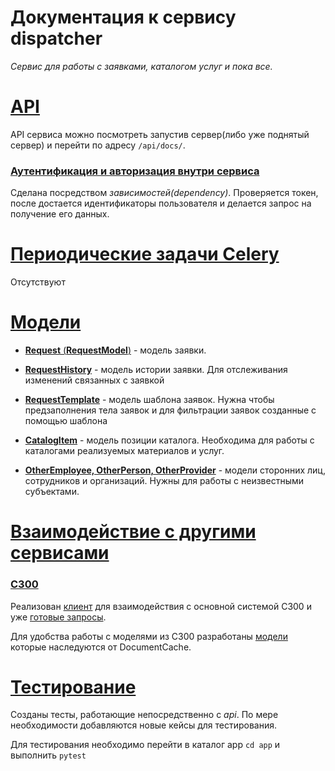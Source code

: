 # Документация к сервису dispatcher

_Сервис для работы с заявками, каталогом услуг и пока все._

# [API](./app/api)

API сервиса можно посмотреть запустив сервер(либо уже поднятый сервер) и перейти по адресу `/api/docs/`.

### [Аутентификация и авторизация внутри сервиса](./app/api/dependencies/auth.py)

Сделана посредством _зависимостей(dependency)_. Проверяется токен, после достается идентификаторы пользователя и делается запрос на получение его данных.

# [Периодические задачи Celery](./app/celery_app.py)

Отсутствуют

# [Модели](./app/models)

- [**Request** (**RequestModel**)](./app/models/request) - модель заявки.

- [**RequestHistory**](./app/models/request_history) - модель истории заявки. Для отслеживания изменений связанных с
  заявкой

- [**RequestTemplate**](./app/models/request_template) - модель шаблона заявок. Нужна чтобы предзаполнения тела заявок и
  для фильтрации заявок созданные с помощью шаблона

- [**CatalogItem**](./app/models/catalog_item) - модель позиции каталога. Необходима для работы с каталогами реализуемых
  материалов и услуг.

- [**OtherEmployee, OtherPerson, OtherProvider**](./app/models/other) - модели сторонних лиц, сотрудников и организаций.
  Нужны для работы с неизвестными субъектами.

# [Взаимодействие с другими сервисами](./app/client)

### [С300](./app/client/c300)

Реализован [клиент](./app/client/c300/client.py) для взаимодействия с основной системой C300 и
уже [готовые запросы](./app/client/c300/api.py).

Для удобства работы с моделями из C300 разработаны [модели](./app/client/c300/models) которые наследуются от
DocumentCache.

# [Тестирование](./app/tests)

Созданы тесты, работающие непосредственно с _api_. По мере необходимости добавляются новые кейсы для тестирования.

Для тестирования необходимо перейти в каталог app `cd app` и выполнить `pytest`